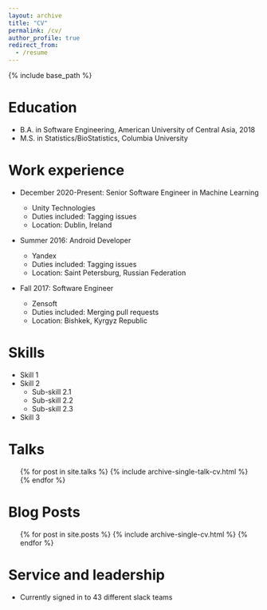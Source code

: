 ```yaml
---
layout: archive
title: "CV"
permalink: /cv/
author_profile: true
redirect_from:
  - /resume
---
```


{% include base_path %}

Education
======
* B.A. in Software Engineering, American University of Central Asia, 2018
* M.S. in Statistics/BioStatistics, Columbia University


Work experience
======
* December 2020-Present: Senior Software Engineer in Machine Learning
  * Unity Technologies
  * Duties included: Tagging issues
  * Location: Dublin, Ireland
 
* Summer 2016: Android Developer
  * Yandex
  * Duties included: Tagging issues
  * Location: Saint Petersburg, Russian Federation

* Fall 2017: Software Engineer
  * Zensoft
  * Duties included: Merging pull requests
  * Location: Bishkek, Kyrgyz Republic
  
Skills
======
* Skill 1
* Skill 2
  * Sub-skill 2.1
  * Sub-skill 2.2
  * Sub-skill 2.3
* Skill 3

Talks
======
  <ul>{% for post in site.talks %}
    {% include archive-single-talk-cv.html %}
  {% endfor %}</ul>
  
Blog Posts
======
  <ul>{% for post in site.posts %}
    {% include archive-single-cv.html %}
  {% endfor %}</ul>
  
Service and leadership
======
* Currently signed in to 43 different slack teams
